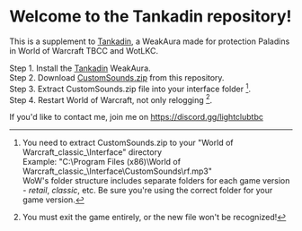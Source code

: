 # Welcome to the Tankadin repository!

This is a supplement to [Tankadin](https://wago.io/tankadin), a WeakAura made for protection Paladins in World of Warcraft TBCC and WotLKC.

Step 1. Install the [Tankadin](https://wago.io/tankadin) WeakAura.<br />
Step 2. Download [CustomSounds.zip](https://github.com/Itank84/tankadin/blob/main/CustomSounds.zip) from this repository.<br />
Step 3. Extract CustomSounds.zip file into your interface folder [^1].<br />
Step 4. Restart World of Warcraft, not only relogging [^2].

If you'd like to contact me, join me on https://discord.gg/lightclubtbc

[^1]: You need to extract CustomSounds.zip to your "World of Warcraft\_classic_\Interface" directory<br />Example: "C:\Program Files (x86)\World of Warcraft\_classic_\Interface\CustomSounds\rf.mp3"<br />WoW's folder structure includes separate folders for each game version - _retail_, _classic_, etc. Be sure you're using the correct folder for your game version.
[^2]: You must exit the game entirely, or the new file won't be recognized!
